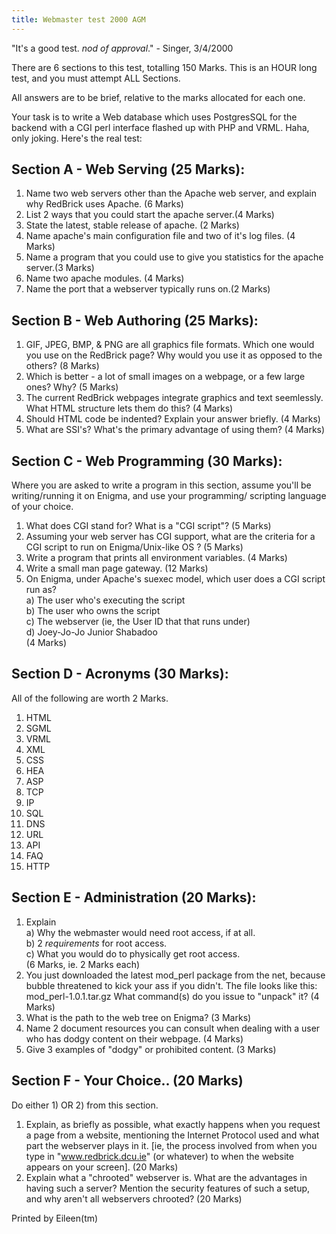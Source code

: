 ```yaml
---
title: Webmaster test 2000 AGM
---
```


"It's a good test. _nod of approval_." - Singer, 3/4/2000

There are 6 sections to this test, totalling 150 Marks. This is an HOUR long
test, and you must attempt ALL Sections.

All answers are to be brief, relative to the marks allocated for each one.

Your task is to write a Web database which uses PostgresSQL for the backend with
a CGI perl interface flashed up with PHP and VRML. Haha, only joking. Here's the
real test:

## Section A - Web Serving (25 Marks):

1.  Name two web servers other than the Apache web server, and explain why
    RedBrick uses Apache. (6 Marks)
2.  List 2 ways that you could start the apache server.(4 Marks)
3.  State the latest, stable release of apache. (2 Marks)
4.  Name apache's main configuration file and two of it's log files. (4 Marks)
5.  Name a program that you could use to give you statistics for the apache
    server.(3 Marks)
6.  Name two apache modules. (4 Marks)
7.  Name the port that a webserver typically runs on.(2 Marks)

## Section B - Web Authoring (25 Marks):

1.  GIF, JPEG, BMP, & PNG are all graphics file formats. Which one would you use
    on the RedBrick page? Why would you use it as opposed to the others? (8
    Marks)
2.  Which is better - a lot of small images on a webpage, or a few large ones?
    Why? (5 Marks)
3.  The current RedBrick webpages integrate graphics and text seemlessly. What
    HTML structure lets them do this? (4 Marks)
4.  Should HTML code be indented? Explain your answer briefly. (4 Marks)
5.  What are SSI's? What's the primary advantage of using them? (4 Marks)

## Section C - Web Programming (30 Marks):

Where you are asked to write a program in this section, assume you'll be
writing/running it on Enigma, and use your programming/ scripting language of
your choice.

1.  What does CGI stand for? What is a "CGI script"? (5 Marks)
2.  Assuming your web server has CGI support, what are the criteria for a CGI
    script to run on Enigma/Unix-like OS ? (5 Marks)
3.  Write a program that prints all environment variables. (4 Marks)
4.  Write a small man page gateway. (12 Marks)
5.  On Enigma, under Apache's suexec model, which user does a CGI script run
    as?  
    a) The user who's executing the script  
    b) The user who owns the script  
    c) The webserver (ie, the User ID that that runs under)  
    d) Joey-Jo-Jo Junior Shabadoo  
    (4 Marks)

## Section D - Acronyms (30 Marks):

All of the following are worth 2 Marks.

1.  HTML
2.  SGML
3.  VRML
4.  XML
5.  CSS
6.  HEA
7.  ASP
8.  TCP
9.  IP
10. SQL
11. DNS
12. URL
13. API
14. FAQ
15. HTTP

## Section E - Administration (20 Marks):

1.  Explain  
    a) Why the webmaster would need root access, if at all.  
    b) 2 _requirements_ for root access.  
    c) What you would do to physically get root access.  
    (6 Marks, ie. 2 Marks each)
2.  You just downloaded the latest mod_perl package from the net, because bubble
    threatened to kick your ass if you didn't. The file looks like this:
    mod_perl-1.0.1.tar.gz What command(s) do you issue to "unpack" it? (4 Marks)
3.  What is the path to the web tree on Enigma? (3 Marks)
4.  Name 2 document resources you can consult when dealing with a user who has
    dodgy content on their webpage. (4 Marks)
5.  Give 3 examples of "dodgy" or prohibited content. (3 Marks)

## Section F - Your Choice.. (20 Marks)

Do either 1) OR 2) from this section.

1.  Explain, as briefly as possible, what exactly happens when you request a
    page from a website, mentioning the Internet Protocol used and what part the
    webserver plays in it. [ie, the process involved from when you type in
    "www.redbrick.dcu.ie" (or whatever) to when the website appears on your
    screen]. (20 Marks)
2.  Explain what a "chrooted" webserver is. What are the advantages in having
    such a server? Mention the security features of such a setup, and why aren't
    all webservers chrooted? (20 Marks)

Printed by Eileen(tm)
